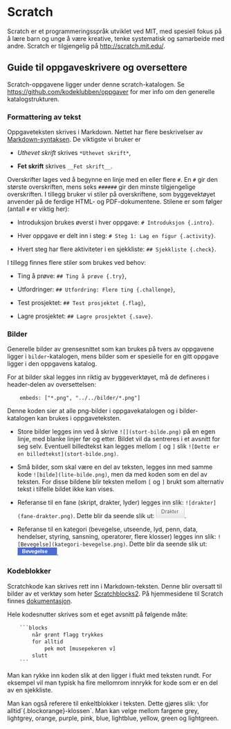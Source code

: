 Scratch
=======

Scratch er et programmeringsspråk utviklet ved MIT, med spesiell fokus
på å lære barn og unge å være kreative, tenke systematisk og
samarbeide med andre. Scratch er tilgjengelig på <http://scratch.mit.edu/>.

## Guide til oppgaveskrivere og oversettere

Scratch-oppgavene ligger under denne scratch-katalogen. Se
<https://github.com/kodeklubben/oppgaver> for mer info om den generelle
katalogstrukturen.

### Formattering av tekst

Oppgaveteksten skrives i Markdown. Nettet har flere beskrivelser av
[Markdown-syntaksen](http://daringfireball.net/projects/markdown/syntax). De
viktigste vi bruker er

- *Uthevet skrift* skrives `*Uthevet skrift*`,

- __Fet skrift__ skrives `__Fet skrift__`.

Overskrifter lages ved å begynne en linje med en eller flere `#`. En
`#` gir den største overskriften, mens seks `######` gir den minste
tilgjengelige overskriften. I tillegg bruker vi stiler på
overskriftene, som byggevektøyet anvender på de ferdige HTML- og
PDF-dokumentene. Stilene er som følger (antall `#` er viktig her):

- Introduksjon brukes øverst i hver oppgave: `# Introduksjon
  {.intro}`.

- Hver oppgave er delt inn i steg: `# Steg 1: Lag en figur
  {.activity}`.

- Hvert steg har flere aktiviteter i en sjekkliste: `## Sjekkliste
  {.check}`.

I tillegg finnes flere stiler som brukes ved behov:

- Ting å prøve: `## Ting å prøve {.try}`,

- Utfordringer: `## Utfordring: Flere ting {.challenge}`,

- Test prosjektet: `## Test prosjektet {.flag}`,

- Lagre prosjektet: `## Lagre prosjektet {.save}`.

### Bilder

Generelle bilder av grensesnittet som kan brukes på tvers av oppgavene
ligger i `bilder`-katalogen, mens bilder som er spesielle for en gitt
oppgave ligger i den oppgavens katalog.

For at bilder skal legges inn riktig av byggeverktøyet, må de
defineres i header-delen av oversettelsen:

```
    embeds: ["*.png", "../../bilder/*.png"]
```

Denne koden sier at alle png-bilder i oppgavekatalogen og i
bilder-katalogen kan brukes i oppgaveteksten.

- Store bilder legges inn ved å skrive `![](stort-bilde.png)` på en
  egen linje, med blanke linjer før og etter. Bildet vil da sentreres
  i et avsnitt for seg selv. Eventuell billedtekst kan legges mellom
  `[` og `]` slik `![Dette er en billedtekst](stort-bilde.png)`.

- Små bilder, som skal være en del av teksten, legges inn med samme
  kode `![bilde](lite-bilde.png)`, men da med koden som en del av
  teksten. For disse bildene blir teksten mellom `[` og `]` brukt som
  alternativ tekst i tilfelle bildet ikke kan vises.

- Referanse til en fane (skript, drakter, lyder) legges inn slik:
  `![drakter](fane-drakter.png)`. Dette blir da seende slik ut:
  ![drakter](bilder/fane-drakter.png).

- Referanse til en kategori (bevegelse, utseende, lyd, penn, data,
  hendelser, styring, sansning, operatorer, flere klosser) legges inn
  slik: `![Bevegelse](kategori-bevegelse.png)`. Dette blir da seende
  slik ut: ![Bevegelse](bilder/kategori-bevegelse.png).

### Kodeblokker

Scratchkode kan skrives rett inn i Markdown-teksten. Denne blir
oversatt til bilder av et verktøy som heter
[Scratchblocks2](https://github.com/blob8108/scratchblocks2). På
hjemmesidene til Scratch finnes
[dokumentasjon](http://wiki.scratch.mit.edu/wiki/Block_Plugin/Syntax).

Hele kodesnutter skrives som et eget avsnitt på følgende måte:
```
    ```blocks
        når grønt flagg trykkes
        for alltid
            pek mot [musepekeren v]
        slutt
    ```
```
Man kan rykke inn koden slik at den ligger i flukt med teksten
rundt. For eksempel vil man typisk ha fire mellomrom innrykk for kode
som er en del av en sjekkliste.

Man kan også referere til enkeltblokker i teksten. Dette gjøres slik:
`\`for alltid\`{.blockorange}-klossen`. Man kan velge mellom fargene
grey, lightgrey, orange, purple, pink, blue, lightblue, yellow, green
og lightgreen.

